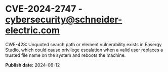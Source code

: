 # CVE-2024-2747 - cybersecurity@schneider-electric.com

CWE-428: Unquoted search path or element vulnerability exists in Easergy Studio, which could
cause privilege escalation when a valid user replaces a trusted file name on the system and
reboots the machine.

**Publish date:** 2024-06-12
